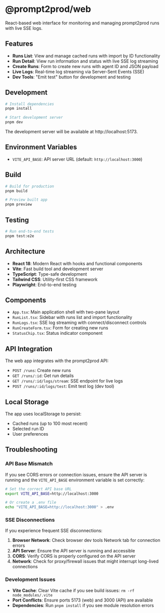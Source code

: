 # @prompt2prod/web

React-based web interface for monitoring and managing prompt2prod runs with live SSE logs.

## Features

- **Runs List**: View and manage cached runs with import by ID functionality
- **Run Detail**: View run information and status with live SSE log streaming
- **Create Runs**: Form to create new runs with agent ID and JSON payload
- **Live Logs**: Real-time log streaming via Server-Sent Events (SSE)
- **Dev Tools**: "Emit test" button for development and testing

## Development

```bash
# Install dependencies
pnpm install

# Start development server
pnpm dev
```

The development server will be available at http://localhost:5173.

## Environment Variables

- `VITE_API_BASE`: API server URL (default: `http://localhost:3000`)

## Build

```bash
# Build for production
pnpm build

# Preview built app
pnpm preview
```

## Testing

```bash
# Run end-to-end tests
pnpm test:e2e
```

## Architecture

- **React 18**: Modern React with hooks and functional components
- **Vite**: Fast build tool and development server
- **TypeScript**: Type-safe development
- **Tailwind CSS**: Utility-first CSS framework
- **Playwright**: End-to-end testing

## Components

- `App.tsx`: Main application shell with two-pane layout
- `RunList.tsx`: Sidebar with runs list and import functionality
- `RunLogs.tsx`: SSE log streaming with connect/disconnect controls
- `RunCreateForm.tsx`: Form for creating new runs
- `StatusChip.tsx`: Status indicator component

## API Integration

The web app integrates with the prompt2prod API:

- `POST /runs`: Create new runs
- `GET /runs/:id`: Get run details
- `GET /runs/:id/logs/stream`: SSE endpoint for live logs
- `POST /runs/:id/logs/test`: Emit test log (dev tool)

## Local Storage

The app uses localStorage to persist:

- Cached runs (up to 100 most recent)
- Selected run ID
- User preferences

## Troubleshooting

### API Base Mismatch

If you see CORS errors or connection issues, ensure the API server is running and the `VITE_API_BASE` environment variable is set correctly:

```bash
# Set the correct API base URL
export VITE_API_BASE=http://localhost:3000

# Or create a .env file
echo "VITE_API_BASE=http://localhost:3000" > .env
```

### SSE Disconnections

If you experience frequent SSE disconnections:

1. **Browser Network**: Check browser dev tools Network tab for connection errors
2. **API Server**: Ensure the API server is running and accessible
3. **CORS**: Verify CORS is properly configured on the API server
4. **Network**: Check for proxy/firewall issues that might interrupt long-lived connections

### Development Issues

- **Vite Cache**: Clear Vite cache if you see build issues: `rm -rf node_modules/.vite`
- **Port Conflicts**: Ensure ports 5173 (web) and 3000 (API) are available
- **Dependencies**: Run `pnpm install` if you see module resolution errors

